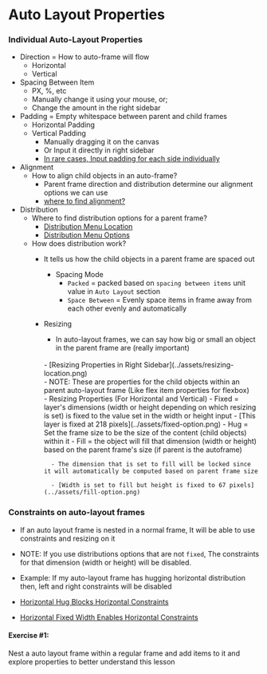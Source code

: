 # Auto Layout Properties

### Individual Auto-Layout Properties

- Direction = How to auto-frame will flow
    - Horizontal 
    - Vertical 
- Spacing Between Item
    - PX, %, etc
    - Manually change it using your mouse, or;
    - Change the amount in the right sidebar
- Padding = Empty whitespace between parent and child frames
    - Horizontal Padding 
    - Vertical Padding 
        - Manually dragging it on the canvas
        - Or Input it directly in right sidebar
        - [In rare cases, Input padding for each side individually](../assets/custom-padding.png)
- Alignment 
    - How to align child objects in an auto-frame?
        - Parent frame direction and distribution determine our alignment options we can use
        - [where to find alignment?](../assets/alignment-location.png)
- Distribution 
    - Where to find distribution options for a parent frame?
        - [Distribution Menu Location](../assets/distribution-menu.png)
        - [Distribution Menu Options](../assets/distribution-options.png)
    - How does distribution work?
        - It tells us how the child objects in a parent frame are spaced out
            - Spacing Mode
                - `Packed` = packed based on `spacing between items` unit value in `Auto Layout` section
                - `Space Between` = Evenly space items in frame away from each other evenly and automatically
        - Resizing
            - In auto-layout frames, we can say how big or small an object in the parent frame are (really important)
            <br/>
             - [Resizing Properties in Right Sidebar](../assets/resizing-location.png) 
            <br/>
            - NOTE: These are properties for the child objects within an parent auto-layout   frame (Like flex item properties for flexbox)
            <br/>
             - Resizing Properties (For Horizontal and Vertical)
                - Fixed = layer's dimensions (width or height depending on which resizing is set) is fixed to the value set in the width or height input
                    - [This layer is fixed at 218 pixels](../assets/fixed-option.png)
                - Hug = Set the frame size to be the size of the content (child objects) within it 
                - Fill = the object will fill that dimension (width or height) based on the parent frame's size (if parent is the autoframe) 
                
                - The dimension that is set to fill will be locked since it will automatically be computed based on parent frame size

                - [Width is set to fill but height is fixed to 67 pixels](../assets/fill-option.png)
### Constraints on auto-layout frames
- If an auto layout frame is nested in a normal frame, It will be able to use constraints and resizing on it

- NOTE: If you use distributions options that are not `fixed`, The constraints for that dimension (width or height) will be disabled. 

- Example: If my auto-layout frame has hugging horizontal distribution then, left and right constraints will be disabled

- [Horizontal Hug Blocks Horizontal Constraints](../assets/horizontal-hug-disables-horizontal-constraints.png)

- [Horizontal Fixed Width Enables Horizontal Constraints](../assets/Fixed-Width-Enables-Horizontal-Constraints.png)

#### Exercise #1:

Nest a auto layout frame within a regular frame and add items to it and explore properties to better understand this lesson